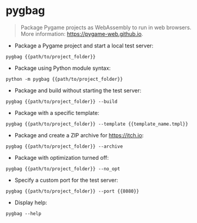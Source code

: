 # pygbag

> Package Pygame projects as WebAssembly to run in web browsers.
> More information: <https://pygame-web.github.io>.

- Package a Pygame project and start a local test server:

`pygbag {{path/to/project_folder}}`

- Package using Python module syntax:

`python -m pygbag {{path/to/project_folder}}`

- Package and build without starting the test server:

`pygbag {{path/to/project_folder}} --build`

- Package with a specific template:

`pygbag {{path/to/project_folder}} --template {{template_name.tmpl}}`

- Package and create a ZIP archive for <https://itch.io>:

`pygbag {{path/to/project_folder}} --archive`

- Package with optimization turned off:

`pygbag {{path/to/project_folder}} --no_opt`

- Specify a custom port for the test server:

`pygbag {{path/to/project_folder}} --port {{8080}}`

- Display help:

`pygbag --help`
